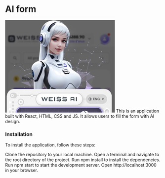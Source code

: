 # AI form

![alt text](src/images/readme.jpg "description")
This is an application built with React, HTML, CSS and JS. It allows users to fill the form with AI design.

### Installation

To install the application, follow these steps:

Clone the repository to your local machine.
Open a terminal and navigate to the root directory of the project.
Run npm install to install the dependencies.
Run npm start to start the development server.
Open http://localhost:3000 in your browser.

